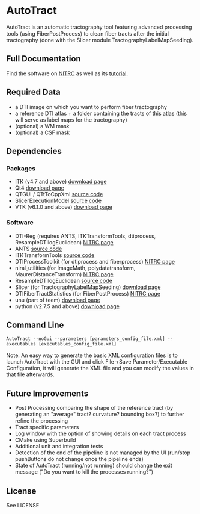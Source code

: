 # AutoTract

AutoTract is an automatic tractography tool featuring advanced processing tools (using FiberPostProcess) to clean fiber tracts after the initial tractography (done with the Slicer module TractographyLabelMapSeeding).

## Full Documentation

Find the software on [NITRC](https://www.nitrc.org/projects/autotract/) as well as its [tutorial](https://www.nitrc.org/docman/view.php/948/1969/Tutorial.pdf).

## Required Data

- a DTI image on which you want to perform fiber tractography
- a reference DTI atlas + a folder containing the tracts of this atlas (this will serve as label maps for the tractography)
- (optional) a WM mask
- (optional) a CSF mask

## Dependencies

### Packages

- ITK (v4.7 and above) [download page](http://www.itk.org/ITK/resources/software.html) 
- Qt4 [download page](https://www.qt.io/download/)
- QTGUI / QTtToCppXml [source code](https://github.com/fbudin69500/QTGUI)
- SlicerExecutionModel [source code](https://github.com/Slicer/SlicerExecutionModel)
- VTK (v6.1.0 and above) [download page](http://www.vtk.org/download/)

### Software

- DTI-Reg (requires ANTS, ITKTransformTools, dtiprocess, ResampleDTIlogEuclidean) [NITRC page](https://www.nitrc.org/projects/dtireg/)
- ANTS  [source code](http://stnava.github.io/ANTs/)
- ITKTransformTools [source code](https://github.com/NIRALUser/ITKTransformTools)
- DTIProcessToolkit (for dtiprocess and fiberprocess) [NITRC page](https://www.nitrc.org/projects/dtiprocess/)
- niral_utilities (for ImageMath, polydatatransform, MaurerDistanceTransform) [NITRC page](https://www.nitrc.org/projects/niral_utilities/)
- ResampleDTIlogEuclidean [source code](https://github.com/NIRALUser/ResampleDTIlogEuclidean)
- Slicer (for TractographyLabelMapSeeding) [download page](http://download.slicer.org/)
- DTIFiberTractStatistics (for FiberPostProcess) [NITRC page](https://www.nitrc.org/projects/dti_tract_stat/)
- unu (part of teem) [download page](http://teem.sourceforge.net/download/)
- python (v2.7.5 and above) [download page](https://www.python.org/downloads/)

## Command Line

```
AutoTract --noGui --parameters [parameters_config_file.xml] --executables [executables_config_file.xml]
```

Note: An easy way to generate the basic XML configuration files is to launch AutoTract with the GUI and click File->Save Parameter/Executable Configuration, it will generate the XML file and you can modify the values in that file afterwards.

## Future Improvements

- Post Processing comparing the shape of the reference tract (by generating an "average" tract? curvature? bounding box?) to further refine the processing
- Tract specific parameters
- Log window with the option of showing details on each tract process
- CMake using Superbuild
- Additional unit and integration tests
- Detection of the end of the pipeline is not managed by the UI (run/stop pushButtons do not change once the pipeline ends) 
- State of AutoTract (running/not running) should change the exit message ("Do you want to kill the processes running?")

## License

See LICENSE

